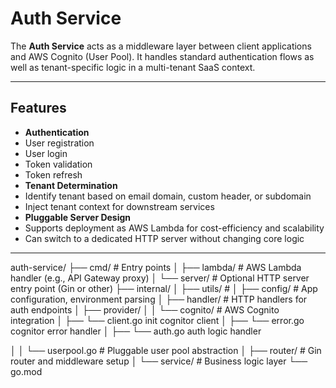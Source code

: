 # Auth Service

The **Auth Service** acts as a middleware layer between client applications and AWS Cognito (User Pool). It handles standard authentication flows as well as tenant-specific logic in a multi-tenant SaaS context.

---

##  Features

-  **Authentication**
  - User registration
  - User login
  - Token validation
  - Token refresh
-  **Tenant Determination**
  - Identify tenant based on email domain, custom header, or subdomain
  - Inject tenant context for downstream services
-  **Pluggable Server Design**
  - Supports deployment as AWS Lambda for cost-efficiency and scalability
  - Can switch to a dedicated HTTP server without changing core logic

---
auth-service/
├── cmd/ # Entry points
│ ├── lambda/ # AWS Lambda handler (e.g., API Gateway proxy)
│ └── server/ # Optional HTTP server entry point (Gin or other)
├── internal/
│ ├── utils/ #
│ ├── config/ # App configuration, environment parsing
│ ├── handler/ # HTTP handlers for auth endpoints
│ ├── provider/
│ │ └── cognito/ # AWS Cognito integration
│ ├── └── client.go init cognitor client
│ ├── └── error.go cognitor error handler
│ ├── └── auth.go auth logic handler

│ │ └── userpool.go # Pluggable user pool abstraction
│ ├── router/ # Gin router and middleware setup
│ └── service/ # Business logic layer
└── go.mod